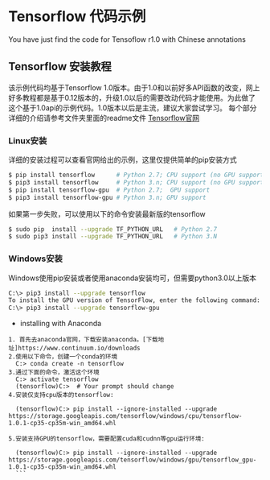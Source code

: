 # Tensorflow 代码示例
You have just find the code for Tensoflow r1.0 with Chinese annotations</br>  
## Tensorflow 安装教程  
该示例代码均基于Tensorflow 1.0版本。由于1.0和以前好多API函数的改变，网上好多教程都是基于0.12版本的，升级1.0以后的需要改动代码才能使用。为此做了这个基于1.0api的示例代码。1.0版本以后是主流，建议大家尝试学习。
每个部分详细的介绍请参考文件夹里面的readme文件
[Tensorflow官网](https://www.tensorflow.org)
### Linux安装  
  详细的安装过程可以查看官网给出的示例，这里仅提供简单的pip安装方式
  ```bash
 $ pip install tensorflow      # Python 2.7; CPU support (no GPU support)
 $ pip3 install tensorflow     # Python 3.n; CPU support (no GPU support)
 $ pip install tensorflow-gpu  # Python 2.7;  GPU support
 $ pip3 install tensorflow-gpu # Python 3.n; GPU support
 ```
 如果第一步失败，可以使用以下的命令安装最新版的tensorflow
 ```bash
 $ sudo pip  install --upgrade TF_PYTHON_URL   # Python 2.7
 $ sudo pip3 install --upgrade TF_PYTHON_URL   # Python 3.N 
 ```
### Windows安装
  Windows使用pip安装或者使用anaconda安装均可，但需要python3.0以上版本
  ```bash
  C:\> pip3 install --upgrade tensorflow
To install the GPU version of TensorFlow, enter the following command:
  C:\> pip3 install --upgrade tensorflow-gpu
  ```
  * installing with Anaconda
  ```
  1. 首先去anaconda官网，下载安装anaconda。[下载地址]https://www.continuum.io/downloads
  2.使用以下命令，创建一个conda的环境  
    C:> conda create -n tensorflow 
  3.通过下面的命令，激活这个环境  
    C:> activate tensorflow    
    (tensorflow)C:>  # Your prompt should change  
  4.安装仅支持cpu版本的tensorflow:

    (tensorflow)C:> pip install --ignore-installed --upgrade https://storage.googleapis.com/tensorflow/windows/cpu/tensorflow-1.0.1-cp35-cp35m-win_amd64.whl 

  5.安装支持GPU的tensorflow，需要配置cuda和cudnn等gpu运行环境:

    (tensorflow)C:> pip install --ignore-installed --upgrade https://storage.googleapis.com/tensorflow/windows/gpu/tensorflow_gpu-1.0.1-cp35-cp35m-win_amd64.whl 
    ```
    


  
